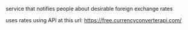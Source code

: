 service that notifies people about desirable foreign exchange rates

uses rates using API at this url: https://free.currencyconverterapi.com/

